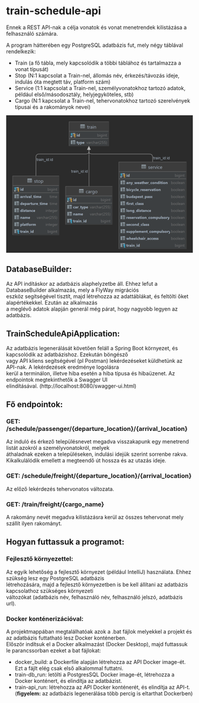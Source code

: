 # train-schedule-api

Ennek a REST API-nak a célja vonatok és vonat menetrendek kilistázása a felhasználó számára.

A program hátterében egy PostgreSQL adatbázis fut, mely négy táblával rendelkezik:  
- Train (a fő tábla, mely kapcsolódik a többi táblához és tartalmazza a vonat típusát)  
- Stop (N:1 kapcsolat a Train-nel, állomás név, érkezés/távozás ideje, indulás óta megtett táv, platform szám)  
- Service (1:1 kapcsolat a Train-nel, személyvonatokhoz tartozó adatok, például első/másodosztály, helyjegyköteles, stb)  
- Cargo (N:1 kapcsolat a Train-nel, tehervonatokhoz tartozó szerelvények típusai és a rakományok nevei)  

![](src/train_schedule_test.png)
## DatabaseBuilder:  
Az API indításkor az adatbázis alaphelyzetbe áll. Ehhez lefut a DatabaseBuilder alkalmazás, mely a FlyWay migrációs  
eszköz segítségével tisztít, majd létrehozza az adattáblákat, és feltölti őket alapértékekkel. Ezután az alkalmazás  
a meglévő adatok alapján generál még párat, hogy nagyobb legyen az adatbázis.

## TrainScheduleApiApplication:
Az adatbázis legenerálását követően feláll a Spring Boot környezet, és kapcsolódik az adatbázishoz. Ezekután böngésző  
vagy API kliens segítségével (pl Postman) lekérdezéseket küldhetünk az API-nak. A lekérdezések eredménye logolásra  
kerül a terminálon, illetve hiba esetén a hiba típusa és hibaüzenet. Az endpointok megtekinthetők a Swagger UI  
elindításával. (http://localhost:8080/swagger-ui.html)

## Fő endpointok:  
### GET: /schedule/passenger/{departure_location}/{arrival_location}  
Az induló és érkező településnevet megadva visszakapunk egy menetrend listát azokról a személyvonatokról, melyek  
áthaladnak ezeken a településeken, indulási idejük szerint sorrenbe rakva. Kikalkulálódik emellett a megteendő út 
hossza és az utazás ideje.  
### GET: /schedule/freight/{departure_location}/{arrival_location}  
Az előző lekérdezés tehervonatos változata.
### GET: /train/freight/{cargo_name}  
A rakomány nevét megadva kilistázásra kerül az összes tehervonat mely szállít ilyen rakományt.
## Hogyan futtassuk a programot:
### Fejlesztő környezettel:
Az egyik lehetőség a fejlesztő környezet (például IntelliJ) használata. Ehhez szükség lesz egy PostgreSQL adatbázis  
létrehozására, majd a fejlesztő környezetben is be kell állítani az adatbázis kapcsolathoz szükséges környezeti  
változókat (adatbázis név, felhasználó név, felhasználó jelszó, adatbázis url).
### Docker konténerizációval:
A projektmappában megtalálhatóak azok a .bat fájlok melyekkel a projekt és az adatbázis futtatható lesz Docker konténerben.  
Először indítsuk el a Docker alkalmazást (Docker Desktop), majd futtassuk le parancssorban ezeket a bat fájlokat:
- docker_build: a Dockerfile alapján létrehozza az API Docker image-ét. Ezt a fájlt elég csak első alkalommal futtatni.
- train-db_run: letölti a PostgresSQL Docker image-ét, létrehozza a Docker konténert, és elindítja az adatbázist.
- train-api_run: létrehozza az API Docker konténerét, és elindítja az API-t. (**figyelem:** az adatbázis legenerálása több percig is eltarthat Dockerben)
